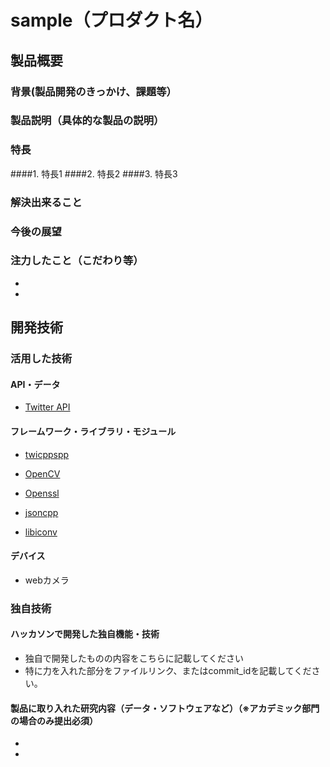 # sample（プロダクト名）
## 製品概要
### 背景(製品開発のきっかけ、課題等）
### 製品説明（具体的な製品の説明）
### 特長
####1. 特長1
####2. 特長2
####3. 特長3

### 解決出来ること
### 今後の展望
### 注力したこと（こだわり等）
* 
* 

## 開発技術
### 活用した技術
#### API・データ
* [Twitter API](https://dev.twitter.com) 
 

#### フレームワーク・ライブラリ・モジュール

* [twicppspp](https://github.com/KazuSoap/twicppspp.git) 

* [OpenCV](https://dev.twitter.com)

* [Openssl](https://www.openssl.org)

* [jsoncpp](https://github.com/open-source-parsers/jsoncpp)

* [libiconv](https://www.gnu.org/software/libiconv/)

#### デバイス
* webカメラ


### 独自技術
#### ハッカソンで開発した独自機能・技術
* 独自で開発したものの内容をこちらに記載してください
* 特に力を入れた部分をファイルリンク、またはcommit_idを記載してください。

#### 製品に取り入れた研究内容（データ・ソフトウェアなど）（※アカデミック部門の場合のみ提出必須）
* 
* 
